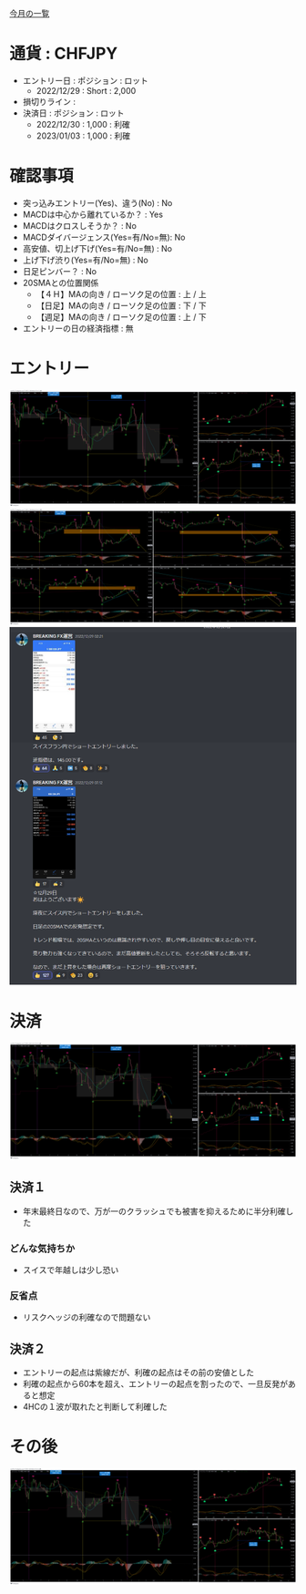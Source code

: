 [今月の一覧](../main.md)

# 通貨 : CHFJPY
- エントリー日 : ポジション : ロット
  - 2022/12/29 : Short : 2,000
- 損切りライン : 
- 決済日 : ポジション : ロット
  - 2022/12/30 : 1,000 : 利確
  - 2023/01/03 : 1,000 : 利確

# 確認事項
- 突っ込みエントリー(Yes)、違う(No) : No
- MACDは中心から離れているか？      : Yes
- MACDはクロスしそうか？            : No
- MACDダイバージェンス(Yes=有/No=無): No
- 高安値、切上げ下げ(Yes=有/No=無)  : No
- 上げ下げ渋り(Yes=有/No=無)        : No
- 日足ピンバー？                    : No
- 20SMAとの位置関係
  - 【４Ｈ】MAの向き / ローソク足の位置 : 上 / 上
  - 【日足】MAの向き / ローソク足の位置 : 下 / 下
  - 【週足】MAの向き / ローソク足の位置 : 上 / 下
- エントリーの日の経済指標 : 無

# エントリー
![](img/2022-12-31-08-26-09.png)
![](img/2022-12-31-08-26-45.png)
![](img/2022-12-31-08-25-57.png)

# 決済
![](img/2023-01-03-16-51-52.png)
## 決済１
- 年末最終日なので、万が一のクラッシュでも被害を抑えるために半分利確した

### どんな気持ちか
- スイスで年越しは少し恐い

### 反省点
- リスクヘッジの利確なので問題ない

## 決済２
- エントリーの起点は紫線だが、利確の起点はその前の安値とした
- 利確の起点から60本を超え、エントリーの起点を割ったので、一旦反発があると想定
- 4HCの１波が取れたと判断して利確した

# その後
![](img/2023-01-07-08-43-59.png)

